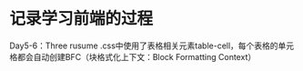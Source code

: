 # 记录学习前端的过程


Day5-6：Three rusume
.css中使用了表格相关元素table-cell，每个表格的单元格都会自动创建BFC（块格式化上下文：Block Formatting Context）
